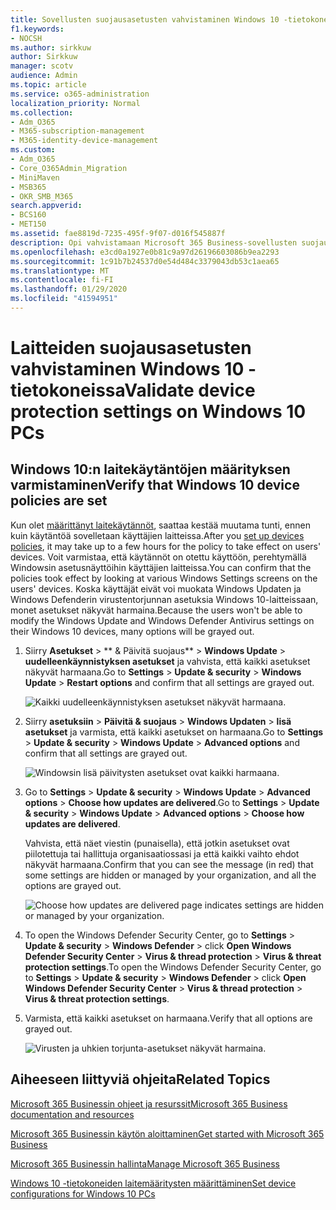 ```yaml
---
title: Sovellusten suojausasetusten vahvistaminen Windows 10 -tietokoneissa
f1.keywords:
- NOCSH
ms.author: sirkkuw
author: Sirkkuw
manager: scotv
audience: Admin
ms.topic: article
ms.service: o365-administration
localization_priority: Normal
ms.collection:
- Adm_O365
- M365-subscription-management
- M365-identity-device-management
ms.custom:
- Adm_O365
- Core_O365Admin_Migration
- MiniMaven
- MSB365
- OKR_SMB_M365
search.appverid:
- BCS160
- MET150
ms.assetid: fae8819d-7235-495f-9f07-d016f545887f
description: Opi vahvistamaan Microsoft 365 Business-sovellusten suojaus asetukset Windows 10-laitteissa.
ms.openlocfilehash: e3cd0a1927e0b81c9a97d26196603086b9ea2293
ms.sourcegitcommit: 1c91b7b24537d0e54d484c3379043db53c1aea65
ms.translationtype: MT
ms.contentlocale: fi-FI
ms.lasthandoff: 01/29/2020
ms.locfileid: "41594951"
---
```

# <a name="validate-device-protection-settings-on-windows-10-pcs"></a><span data-ttu-id="b34e0-103">Laitteiden suojausasetusten vahvistaminen Windows 10 -tietokoneissa</span><span class="sxs-lookup"><span data-stu-id="b34e0-103">Validate device protection settings on Windows 10 PCs</span></span>

## <a name="verify-that-windows-10-device-policies-are-set"></a><span data-ttu-id="b34e0-104">Windows 10:n laitekäytäntöjen määrityksen varmistaminen</span><span class="sxs-lookup"><span data-stu-id="b34e0-104">Verify that Windows 10 device policies are set</span></span>

<span data-ttu-id="b34e0-105">Kun olet [määrittänyt laitekäytännöt](protection-settings-for-windows-10-pcs.md), saattaa kestää muutama tunti, ennen kuin käytäntöä sovelletaan käyttäjien laitteissa.</span><span class="sxs-lookup"><span data-stu-id="b34e0-105">After you [set up devices policies](protection-settings-for-windows-10-pcs.md), it may take up to a few hours for the policy to take effect on users' devices.</span></span> <span data-ttu-id="b34e0-106">Voit varmistaa, että käytännöt on otettu käyttöön, perehtymällä Windowsin asetusnäyttöihin käyttäjien laitteissa.</span><span class="sxs-lookup"><span data-stu-id="b34e0-106">You can confirm that the policies took effect by looking at various Windows Settings screens on the users' devices.</span></span> <span data-ttu-id="b34e0-107">Koska käyttäjät eivät voi muokata Windows Updaten ja Windows Defenderin virustentorjunnan asetuksia Windows 10-laitteissaan, monet asetukset näkyvät harmaina.</span><span class="sxs-lookup"><span data-stu-id="b34e0-107">Because the users won't be able to modify the Windows Update and Windows Defender Antivirus settings on their Windows 10 devices, many options will be grayed out.</span></span>
  
1. <span data-ttu-id="b34e0-108">Siirry **Asetukset** \> \*\* &amp; Päivitä suojaus\*\* \> **Windows Update** \> **uudelleenkäynnistyksen asetukset** ja vahvista, että kaikki asetukset näkyvät harmaana.</span><span class="sxs-lookup"><span data-stu-id="b34e0-108">Go to **Settings** \> **Update &amp; security** \> **Windows Update** \> **Restart options** and confirm that all settings are grayed out.</span></span> 
    
    ![Kaikki uudelleenkäynnistyksen asetukset näkyvät harmaana.](media/31308da9-18b0-47c5-bbf6-d5fa6747c376.png)
  
2. <span data-ttu-id="b34e0-110">Siirry **asetuksiin** \> **Päivitä &amp; suojaus** \> **Windows Updaten** \> **lisä asetukset** ja varmista, että kaikki asetukset on harmaana.</span><span class="sxs-lookup"><span data-stu-id="b34e0-110">Go to **Settings** \> **Update &amp; security** \> **Windows Update** \> **Advanced options** and confirm that all settings are grayed out.</span></span> 
    
    ![Windowsin lisä päivitysten asetukset ovat kaikki harmaana.](media/049cf281-d503-4be9-898b-c0a3286c7fc2.png)
  
3. <span data-ttu-id="b34e0-112">Go to **Settings** \> **Update &amp; security** \> **Windows Update** \> **Advanced options** \> **Choose how updates are delivered**.</span><span class="sxs-lookup"><span data-stu-id="b34e0-112">Go to **Settings** \> **Update &amp; security** \> **Windows Update** \> **Advanced options** \> **Choose how updates are delivered**.</span></span>
    
    <span data-ttu-id="b34e0-113">Vahvista, että näet viestin (punaisella), että jotkin asetukset ovat piilotettuja tai hallittuja organisaatiossasi ja että kaikki vaihto ehdot näkyvät harmaana.</span><span class="sxs-lookup"><span data-stu-id="b34e0-113">Confirm that you can see the message (in red) that some settings are hidden or managed by your organization, and all the options are grayed out.</span></span>
    
    ![Choose how updates are delivered page indicates settings are hidden or managed by your organization.](media/6b3e37c5-da41-4afd-9983-b4f406216b59.png)
  
4. <span data-ttu-id="b34e0-115">To open the Windows Defender Security Center, go to **Settings** \> **Update &amp; security** \> **Windows Defender** \> click **Open Windows Defender Security Center** \> **Virus &amp; thread protection** \> **Virus &amp; threat protection settings**.</span><span class="sxs-lookup"><span data-stu-id="b34e0-115">To open the Windows Defender Security Center, go to **Settings** \> **Update &amp; security** \> **Windows Defender** \> click **Open Windows Defender Security Center** \> **Virus &amp; thread protection** \> **Virus &amp; threat protection settings**.</span></span> 
    
5. <span data-ttu-id="b34e0-116">Varmista, että kaikki asetukset on harmaana.</span><span class="sxs-lookup"><span data-stu-id="b34e0-116">Verify that all options are grayed out.</span></span> 
    
    ![Virusten ja uhkien torjunta-asetukset näkyvät harmaina.](media/9ca68d40-a5d9-49d7-92a4-c581688b5926.png)
  
## <a name="related-topics"></a><span data-ttu-id="b34e0-118">Aiheeseen liittyviä ohjeita</span><span class="sxs-lookup"><span data-stu-id="b34e0-118">Related Topics</span></span>

[<span data-ttu-id="b34e0-119">Microsoft 365 Businessin ohjeet ja resurssit</span><span class="sxs-lookup"><span data-stu-id="b34e0-119">Microsoft 365 Business documentation and resources</span></span>](https://go.microsoft.com/fwlink/p/?linkid=853701)
  
[<span data-ttu-id="b34e0-120">Microsoft 365 Businessin käytön aloittaminen</span><span class="sxs-lookup"><span data-stu-id="b34e0-120">Get started with Microsoft 365 Business</span></span>](microsoft-365-business-overview.md)
  
[<span data-ttu-id="b34e0-121">Microsoft 365 Businessin hallinta</span><span class="sxs-lookup"><span data-stu-id="b34e0-121">Manage Microsoft 365 Business</span></span>](manage.md)
  
[<span data-ttu-id="b34e0-122">Windows 10 -tietokoneiden laitemääritysten määrittäminen</span><span class="sxs-lookup"><span data-stu-id="b34e0-122">Set device configurations for Windows 10 PCs</span></span>](protection-settings-for-windows-10-pcs.md)
  

